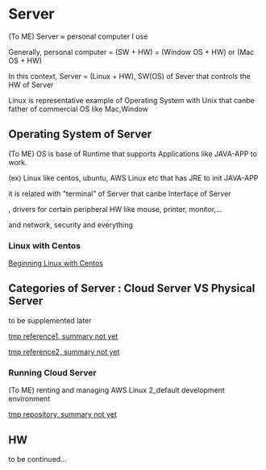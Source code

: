 # Server
(To ME) Server ≈ personal computer I use

Generally, personal computer = (SW + HW) = (Window OS + HW) or (Mac OS + HW)

In this context, Server = (Linux + HW), SW(OS) of Sever that controls the HW of Server

Linux is representative example of Operating System with Unix that canbe father of commercial OS like Mac,Window

## Operating System of Server
(To ME) OS is base of Runtime that supports Applications like JAVA-APP to work.

(ex) Linux like centos, ubuntu, AWS Linux etc that has JRE to init JAVA-APP

it is related with "terminal" of Server that canbe Interface of Server

, drivers for certain peripheral HW like mouse, printer, monitor,...

and network, security and everything 

### Linux with Centos

[Beginning Linux with Centos](https://github.com/devsacti/HandlingLinux)

## Categories of Server : Cloud Server VS Physical Server
to be supplemented later

[tmp reference1, summary not yet](https://www.liquidweb.com/kb/cloud-servers-vs-physical-servers-a-comparison/)

[tmp reference2, summary not yet](https://library.gabia.com/contents/infrahosting/3864/)

### Running Cloud Server
(To ME) renting and managing AWS Linux 2_default development environment

[tmp repository, summary not yet](https://github.com/devsacti/Cloud-Utilizations)

## HW
to be continued...